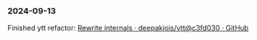 ### 2024-09-13
Finished ytt refactor: [Rewrite internals · deepakjois/ytt@c3fd030 · GitHub](https://github.com/deepakjois/ytt/commit/c3fd030991ddfda4037f43c6b1f3fdbdb02cb15f)



